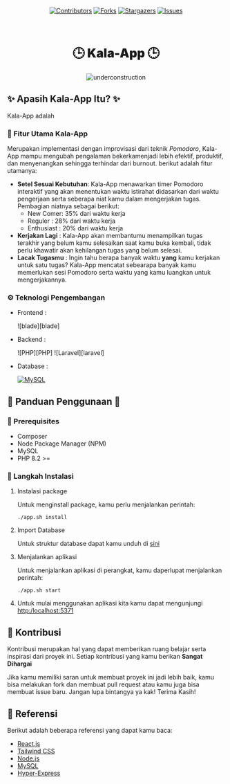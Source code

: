 <div align="center">

[![Contributors][contributors-shield]][contributors-url]
[![Forks][forks-shield]][forks-url]
[![Stargazers][stars-shield]][stars-url]
[![Issues][issues-shield]][issues-url]

<br />

<h1 style="font-weight:900" align="center">🕒 Kala-App 🕒</h1>

![underconstruction][underconstruction]

</div>

## ✨ Apasih Kala-App Itu? ✨

Kala-App adalah 

### 🚀 Fitur Utama Kala-App

Merupakan implementasi dengan improvisasi dari teknik _Pomodoro_, Kala-App mampu mengubah pengalaman bekerkamenjadi lebih efektif, produktif, dan menyenangkan sehingga terhindar dari burnout. berikut adalah fitur utamanya:

-   **Setel Sesuai Kebutuhan**:
    Kala-App menawarkan timer Pomodoro interaktif yang akan menentukan waktu istirahat didasarkan dari waktu pengerjaan serta seberapa niat kamu dalam mengerjakan tugas. Pembagian niatnya sebagai berikut:
    -   New Comer: 35% dari waktu kerja
    -   Reguler : 28% dari waktu kerja
    -   Enthusiast : 20% dari waktu kerja
-   **Kerjakan Lagi** : Kala-App akan membantumu menampilkan tugas terakhir yang belum kamu selesaikan saat kamu buka kembali, tidak perlu khawatir akan kehilangan tugas yang belum selesai.
-   **Lacak Tugasmu** : Ingin tahu berapa banyak waktu **yang** kamu kerjakan untuk satu tugas? Kala-App mencatat sebearapa banyak kamu memerlukan sesi Pomodoro serta waktu yang kamu luangkan untuk mengerjakannya.

### ⚙️ Teknologi Pengembangan

-   Frontend :

    ![blade][blade]
    
-   Backend :

    ![PHP][PHP]
    ![Laravel][laravel]
    
-   Database :

    [![MySQL][MySQL]][MySQL-url]

## 📙 Panduan Penggunaan 📙

### 📝 Prerequisites

-   Composer
-   Node Package Manager (NPM)
-   MySQL
-   PHP 8.2 >=

### 👣 Langkah Instalasi

1. Instalasi package

    Untuk menginstall package, kamu perlu menjalankan perintah:

    ```
    ./app.sh install
    ```

2. Import Database

    Untuk struktur database dapat kamu unduh di [sini](Kala-App.sql)

3. Menjalankan aplikasi

    Untuk menjalankan aplikasi di perangkat, kamu daperlupat menjalankan perintah:

    ```
    ./app.sh start
    ```

4. Untuk mulai menggunakan aplikasi kita kamu dapat mengunjungi [http:/localhost:5371](http:/localhost:5371)

## 🤝 Kontribusi

Kontribusi merupakan hal yang dapat memberikan ruang belajar serta inspirasi dari proyek ini. Setiap kontribusi yang kamu berikan **Sangat Dihargai**

Jika kamu memiliki saran untuk membuat proyek ini jadi lebih baik, kamu bisa melakukan fork dan membuat pull request atau kamu juga bisa membuat issue baru. Jangan lupa bintangya ya kak! Terima Kasih!

## 📙 Referensi

Berikut adalah beberapa referensi yang dapat kamu baca:

-   [React.js](https://reactjs.org/)
-   [Tailwind CSS](https://tailwindcss.com/)
-   [Node.js](https://nodejs.org/en)
-   [MySQL](https://www.mysql.com/)
-   [Hyper-Express](https://github.com/kartikk221/hyper-express)

<!-- MARKDOWN LINKS & IMAGES -->

[Tailwind-url]: https://tailwindcss.com/
[TailwindCSS]: https://img.shields.io/badge/tailwindcss-0F172A?&style=for-the-badge&logo=tailwindcss&logoColor=61DAFB
[MySQL-url]: https://www.mysql.com/
[MySQL]: https://img.shields.io/badge/MySQL-00000F?style=for-the-badge&logo=mysql&logoColor=white
[NodeJS-url]: https://nodejs.org/en
[NodeJS]: https://img.shields.io/badge/Node.js-43853D?style=for-the-badge&logo=node.js&logoColor=white
[javascript]: https://img.shields.io/badge/JavaScript-F7DF1E?style=for-the-badge&logo=javascript&logoColor=black
[underconstruction]: https://img.shields.io/badge/Status-WIP-FFFF00?style=for-the-badge&logoColor=FFFF00
[contributors-shield]: https://img.shields.io/github/contributors/al-kawsar/Kala-App.svg?style=for-the-badge
[contributors-url]: https://github.com/al-kawsar/Kala-App/graphs/contributors
[forks-shield]: https://img.shields.io/github/forks/al-kawsar/Kala-App.svg?style=for-the-badge
[forks-url]: https://github.com/al-kawsar/Kala-App/network/members
[stars-shield]: https://img.shields.io/github/stars/al-kawsar/Kala-App.svg?style=for-the-badge
[stars-url]: https://github.com/al-kawsar/Kala-App/stargazers
[issues-shield]: https://img.shields.io/github/issues/al-kawsar/Kala-App.svg?style=for-the-badge
[issues-url]: https://github.com/al-kawsar/Kala-App/issues
